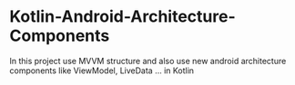 # Kotlin-Android-Architecture-Components
In this project use MVVM structure and also use new android architecture components like ViewModel, LiveData ... in Kotlin
